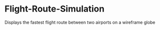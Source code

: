 # Flight-Route-Simulation
 Displays the fastest flight route between two airports on a wireframe globe
